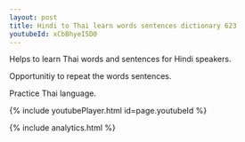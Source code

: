 ```yaml
---
layout: post
title: Hindi to Thai learn words sentences dictionary 623 
youtubeId: xCbBhyeI5D0
---
```

 
 
Helps to learn Thai words and sentences for Hindi speakers.

Opportunitiy to repeat the words sentences. 

Practice Thai language. 
 
{% include youtubePlayer.html id=page.youtubeId %}
 
 
{% include analytics.html %}